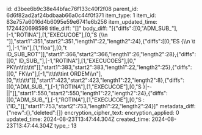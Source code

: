 id: d3bee6b9c38e44bfac76f133c40f2f08
parent_id: 6d6f82ad2af24bdbaab66a0c44f0f371
item_type: 1
item_id: 83e757a6016d4b6095e59e6741e6b256
item_updated_time: 1724420698598
title_diff: "[]"
body_diff: "[{\"diffs\":[[0,\"ADM_SUB_\"],[-1,\"ROTINA\"],[1,\"EXECUCOE\"],[0,\"S {\\\n    \"]],\"start1\":351,\"start2\":351,\"length1\":22,\"length2\":24},{\"diffs\":[[0,\"ES {\\\n     \\t \"],[-1,\"in\"],[1,\"floa\"],[0,\"t ID_SUB_ROT\"]],\"start1\":366,\"start2\":366,\"length1\":26,\"length2\":28},{\"diffs\":[[0,\" ID_SUB_\"],[-1,\"ROTINA\"],[1,\"EXECUCOES\"],[0,\" PK\\\n\\t\\t\\t\\t\"]],\"start1\":383,\"start2\":383,\"length1\":22,\"length2\":25},{\"diffs\":[[0,\" FK\\\n\"],[-1,\"\\t\\t\\t\\tint ORDEM\\\n\"],[0,\"\\t\\t\\t\\t\"]],\"start1\":423,\"start2\":423,\"length1\":22,\"length2\":8},{\"diffs\":[[0,\"ADM_SUB_\"],[-1,\"ROTINA\"],[1,\"EXECUCOE\"],[0,\"S }|--||\"]],\"start1\":550,\"start2\":550,\"length1\":22,\"length2\":24},{\"diffs\":[[0,\"ADM_SUB_\"],[-1,\"ROTINA\"],[1,\"EXECUCOE\"],[0,\"S : \\\"ID_\"]],\"start1\":753,\"start2\":753,\"length1\":22,\"length2\":24}]"
metadata_diff: {"new":{},"deleted":[]}
encryption_cipher_text: 
encryption_applied: 0
updated_time: 2024-08-23T13:47:44.304Z
created_time: 2024-08-23T13:47:44.304Z
type_: 13